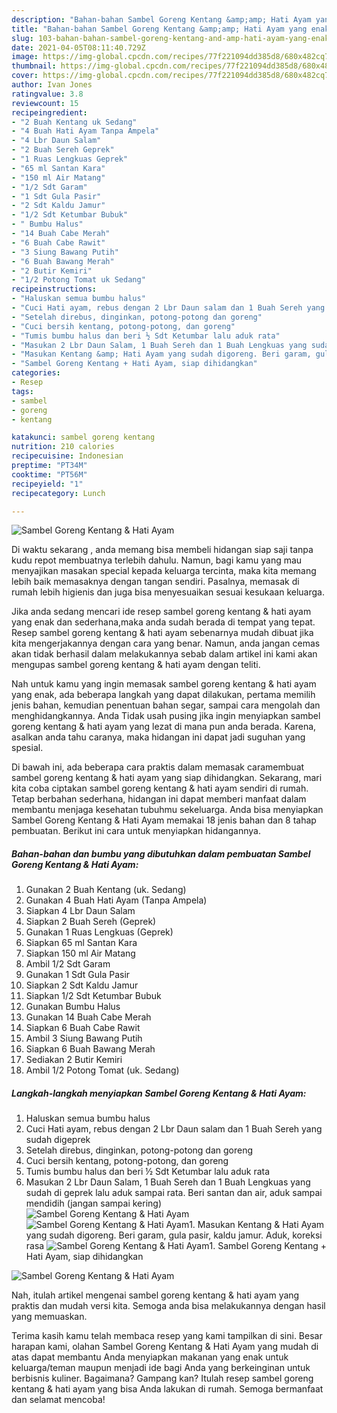```yaml
---
description: "Bahan-bahan Sambel Goreng Kentang &amp;amp; Hati Ayam yang enak dan Mudah Dibuat"
title: "Bahan-bahan Sambel Goreng Kentang &amp;amp; Hati Ayam yang enak dan Mudah Dibuat"
slug: 103-bahan-bahan-sambel-goreng-kentang-and-amp-hati-ayam-yang-enak-dan-mudah-dibuat
date: 2021-04-05T08:11:40.729Z
image: https://img-global.cpcdn.com/recipes/77f221094dd385d8/680x482cq70/sambel-goreng-kentang-hati-ayam-foto-resep-utama.jpg
thumbnail: https://img-global.cpcdn.com/recipes/77f221094dd385d8/680x482cq70/sambel-goreng-kentang-hati-ayam-foto-resep-utama.jpg
cover: https://img-global.cpcdn.com/recipes/77f221094dd385d8/680x482cq70/sambel-goreng-kentang-hati-ayam-foto-resep-utama.jpg
author: Ivan Jones
ratingvalue: 3.8
reviewcount: 15
recipeingredient:
- "2 Buah Kentang uk Sedang"
- "4 Buah Hati Ayam Tanpa Ampela"
- "4 Lbr Daun Salam"
- "2 Buah Sereh Geprek"
- "1 Ruas Lengkuas Geprek"
- "65 ml Santan Kara"
- "150 ml Air Matang"
- "1/2 Sdt Garam"
- "1 Sdt Gula Pasir"
- "2 Sdt Kaldu Jamur"
- "1/2 Sdt Ketumbar Bubuk"
- " Bumbu Halus"
- "14 Buah Cabe Merah"
- "6 Buah Cabe Rawit"
- "3 Siung Bawang Putih"
- "6 Buah Bawang Merah"
- "2 Butir Kemiri"
- "1/2 Potong Tomat uk Sedang"
recipeinstructions:
- "Haluskan semua bumbu halus"
- "Cuci Hati ayam, rebus dengan 2 Lbr Daun salam dan 1 Buah Sereh yang sudah digeprek"
- "Setelah direbus, dinginkan, potong-potong dan goreng"
- "Cuci bersih kentang, potong-potong, dan goreng"
- "Tumis bumbu halus dan beri ½ Sdt Ketumbar lalu aduk rata"
- "Masukan 2 Lbr Daun Salam, 1 Buah Sereh dan 1 Buah Lengkuas yang sudah di geprek lalu aduk sampai rata. Beri santan dan air, aduk sampai mendidih (jangan sampai kering)"
- "Masukan Kentang &amp; Hati Ayam yang sudah digoreng. Beri garam, gula pasir, kaldu jamur. Aduk, koreksi rasa"
- "Sambel Goreng Kentang + Hati Ayam, siap dihidangkan"
categories:
- Resep
tags:
- sambel
- goreng
- kentang

katakunci: sambel goreng kentang 
nutrition: 210 calories
recipecuisine: Indonesian
preptime: "PT34M"
cooktime: "PT56M"
recipeyield: "1"
recipecategory: Lunch

---
```



![Sambel Goreng Kentang &amp; Hati Ayam](https://img-global.cpcdn.com/recipes/77f221094dd385d8/680x482cq70/sambel-goreng-kentang-hati-ayam-foto-resep-utama.jpg)

Di waktu  sekarang , anda memang bisa membeli hidangan siap saji tanpa kudu repot membuatnya terlebih dahulu. Namun, bagi kamu yang mau menyajikan masakan special kepada keluarga tercinta, maka kita memang lebih baik memasaknya dengan tangan sendiri. Pasalnya, memasak di rumah lebih higienis dan juga bisa menyesuaikan sesuai kesukaan keluarga.

Jika anda sedang mencari ide resep sambel goreng kentang &amp; hati ayam yang enak dan sederhana,maka anda sudah berada di tempat yang tepat. Resep sambel goreng kentang &amp; hati ayam  sebenarnya mudah dibuat jika kita mengerjakannya dengan cara yang benar. Namun, anda jangan cemas akan tidak berhasil dalam melakukannya 
sebab dalam artikel ini kami akan mengupas sambel goreng kentang &amp; hati ayam dengan teliti.  



Nah untuk kamu yang ingin memasak sambel goreng kentang &amp; hati ayam yang enak, ada beberapa langkah yang dapat dilakukan, pertama memilih jenis bahan, kemudian penentuan bahan segar, sampai cara mengolah dan menghidangkannya. Anda Tidak usah pusing jika ingin menyiapkan sambel goreng kentang &amp; hati ayam yang lezat di mana pun anda berada. Karena, asalkan anda  tahu caranya, maka hidangan ini dapat jadi suguhan yang spesial.

Di bawah ini, ada beberapa cara praktis  dalam memasak caramembuat sambel goreng kentang &amp; hati ayam yang siap dihidangkan. Sekarang, mari kita coba ciptakan sambel goreng kentang &amp; hati ayam sendiri di rumah. Tetap berbahan sederhana, hidangan ini dapat memberi manfaat dalam membantu menjaga kesehatan tubuhmu sekeluarga. Anda bisa menyiapkan Sambel Goreng Kentang &amp; Hati Ayam memakai 18 jenis bahan dan 8 tahap pembuatan. Berikut ini cara untuk menyiapkan hidangannya.

<!--inarticleads1-->

##### Bahan-bahan dan bumbu yang dibutuhkan dalam pembuatan Sambel Goreng Kentang &amp; Hati Ayam:

1. Gunakan 2 Buah Kentang (uk. Sedang)
1. Gunakan 4 Buah Hati Ayam (Tanpa Ampela)
1. Siapkan 4 Lbr Daun Salam
1. Siapkan 2 Buah Sereh (Geprek)
1. Gunakan 1 Ruas Lengkuas (Geprek)
1. Siapkan 65 ml Santan Kara
1. Siapkan 150 ml Air Matang
1. Ambil 1/2 Sdt Garam
1. Gunakan 1 Sdt Gula Pasir
1. Siapkan 2 Sdt Kaldu Jamur
1. Siapkan 1/2 Sdt Ketumbar Bubuk
1. Gunakan  Bumbu Halus
1. Gunakan 14 Buah Cabe Merah
1. Siapkan 6 Buah Cabe Rawit
1. Ambil 3 Siung Bawang Putih
1. Siapkan 6 Buah Bawang Merah
1. Sediakan 2 Butir Kemiri
1. Ambil 1/2 Potong Tomat (uk. Sedang)




<!--inarticleads2-->

##### Langkah-langkah menyiapkan Sambel Goreng Kentang &amp; Hati Ayam:

1. Haluskan semua bumbu halus
1. Cuci Hati ayam, rebus dengan 2 Lbr Daun salam dan 1 Buah Sereh yang sudah digeprek
1. Setelah direbus, dinginkan, potong-potong dan goreng
1. Cuci bersih kentang, potong-potong, dan goreng
1. Tumis bumbu halus dan beri ½ Sdt Ketumbar lalu aduk rata
1. Masukan 2 Lbr Daun Salam, 1 Buah Sereh dan 1 Buah Lengkuas yang sudah di geprek lalu aduk sampai rata. Beri santan dan air, aduk sampai mendidih (jangan sampai kering)
<img src="//assets-global.cpcdn.com/assets/icons/button_play-2c75c40dde080a61004c1f40b05d8f140eaff45d7e9e6481dc71c63d2e7c4909.png" alt="Sambel Goreng Kentang &amp; Hati Ayam"><img src="//assets-global.cpcdn.com/assets/icons/button_play-2c75c40dde080a61004c1f40b05d8f140eaff45d7e9e6481dc71c63d2e7c4909.png" alt="Sambel Goreng Kentang &amp; Hati Ayam">1. Masukan Kentang &amp; Hati Ayam yang sudah digoreng. Beri garam, gula pasir, kaldu jamur. Aduk, koreksi rasa
<img src="//assets-global.cpcdn.com/assets/icons/button_play-2c75c40dde080a61004c1f40b05d8f140eaff45d7e9e6481dc71c63d2e7c4909.png" alt="Sambel Goreng Kentang &amp; Hati Ayam">1. Sambel Goreng Kentang + Hati Ayam, siap dihidangkan
<img src="//assets-global.cpcdn.com/assets/icons/button_play-2c75c40dde080a61004c1f40b05d8f140eaff45d7e9e6481dc71c63d2e7c4909.png" alt="Sambel Goreng Kentang &amp; Hati Ayam">



Nah, itulah artikel mengenai  sambel goreng kentang &amp; hati ayam  yang praktis dan mudah versi kita. Semoga anda bisa melakukannya dengan hasil yang memuaskan. 

Terima kasih kamu telah membaca resep yang kami tampilkan di sini. Besar harapan kami, olahan  Sambel Goreng Kentang &amp; Hati Ayam yang mudah di atas dapat membantu Anda menyiapkan makanan yang enak untuk keluarga/teman maupun menjadi ide bagi Anda yang berkeinginan untuk berbisnis kuliner. Bagaimana? Gampang kan? Itulah resep sambel goreng kentang &amp; hati ayam yang bisa Anda lakukan di rumah. Semoga bermanfaat dan selamat mencoba!

